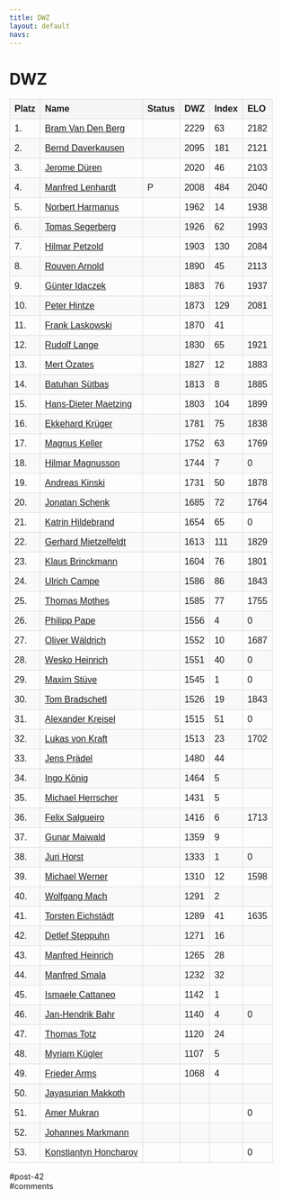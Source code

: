 ```yaml
---
title: DWZ 
layout: default
navs:
---
```

<div class="post-42 page type-page status-publish hentry" id="post-42">
<h1 class="entry-title">DWZ</h1>
<div class="entry-content">
<style>
		#dwzliste {
    		font-family: arial, sans-serif;
    		border-collapse: collapse;
    		width: 100%;
		}
		#dwzliste td, th {
    		border: 1px solid #dddddd;
    		text-align: left;
    		padding: 8px;
		}
		#dwzliste th {
    		background-color: #F5F5F5;
    		font-weight:bold;
		}
		#dwzliste tr:nth-child(odd) {
    		background-color: #F9F9F9;
		}
		</style><table id="dwzliste">
<tr>
<th>Platz</th>
<th align="left">Name</th>
<th>Status</th>
<th>DWZ</th>
<th>Index</th>
<th>ELO</th>
</tr>
<tr>
<td>1.</td>
<td><a href="http://www.schachbund.de/spieler/10013642.html" target="_blank"> Bram Van Den Berg</a></td>
<td></td>
<td>2229</td>
<td>63</td>
<td>2182</td>
</tr>
<tr>
<td>2.</td>
<td><a href="http://www.schachbund.de/spieler/10033664.html" target="_blank"> Bernd Daverkausen</a></td>
<td></td>
<td>2095</td>
<td>181</td>
<td>2121</td>
</tr>
<tr>
<td>3.</td>
<td><a href="http://www.schachbund.de/spieler/10040252.html" target="_blank"> Jerome Düren</a></td>
<td></td>
<td>2020</td>
<td>46</td>
<td>2103</td>
</tr>
<tr>
<td>4.</td>
<td><a href="http://www.schachbund.de/spieler/10127270.html" target="_blank"> Manfred Lenhardt</a></td>
<td>P</td>
<td>2008</td>
<td>484</td>
<td>2040</td>
</tr>
<tr>
<td>5.</td>
<td><a href="http://www.schachbund.de/spieler/10611609.html" target="_blank"> Norbert Harmanus</a></td>
<td></td>
<td>1962</td>
<td>14</td>
<td>1938</td>
</tr>
<tr>
<td>6.</td>
<td><a href="http://www.schachbund.de/spieler/10205260.html" target="_blank"> Tomas Segerberg</a></td>
<td></td>
<td>1926</td>
<td>62</td>
<td>1993</td>
</tr>
<tr>
<td>7.</td>
<td><a href="http://www.schachbund.de/spieler/10163013.html" target="_blank"> Hilmar Petzold</a></td>
<td></td>
<td>1903</td>
<td>130</td>
<td>2084</td>
</tr>
<tr>
<td>8.</td>
<td><a href="http://www.schachbund.de/spieler/10004413.html" target="_blank"> Rouven Arnold</a></td>
<td></td>
<td>1890</td>
<td>45</td>
<td>2113</td>
</tr>
<tr>
<td>9.</td>
<td><a href="http://www.schachbund.de/spieler/10091944.html" target="_blank"> Günter Idaczek</a></td>
<td></td>
<td>1883</td>
<td>76</td>
<td>1937</td>
</tr>
<tr>
<td>10.</td>
<td><a href="http://www.schachbund.de/spieler/10084564.html" target="_blank"> Peter Hintze</a></td>
<td></td>
<td>1873</td>
<td>129</td>
<td>2081</td>
</tr>
<tr>
<td>11.</td>
<td><a href="http://www.schachbund.de/spieler/10124735.html" target="_blank"> Frank Laskowski</a></td>
<td></td>
<td>1870</td>
<td>41</td>
<td></td>
</tr>
<tr>
<td>12.</td>
<td><a href="http://www.schachbund.de/spieler/10040868.html" target="_blank"> Rudolf Lange</a></td>
<td></td>
<td>1830</td>
<td>65</td>
<td>1921</td>
</tr>
<tr>
<td>13.</td>
<td><a href="http://www.schachbund.de/spieler/10851277.html" target="_blank"> Mert Özates</a></td>
<td></td>
<td>1827</td>
<td>12</td>
<td>1883</td>
</tr>
<tr>
<td>14.</td>
<td><a href="http://www.schachbund.de/spieler/10709459.html" target="_blank"> Batuhan Sütbaş</a></td>
<td></td>
<td>1813</td>
<td>8</td>
<td>1885</td>
</tr>
<tr>
<td>15.</td>
<td><a href="http://www.schachbund.de/spieler/10134510.html" target="_blank"> Hans-Dieter Maetzing</a></td>
<td></td>
<td>1803</td>
<td>104</td>
<td>1899</td>
</tr>
<tr>
<td>16.</td>
<td><a href="http://www.schachbund.de/spieler/10118325.html" target="_blank"> Ekkehard Krüger</a></td>
<td></td>
<td>1781</td>
<td>75</td>
<td>1838</td>
</tr>
<tr>
<td>17.</td>
<td><a href="http://www.schachbund.de/spieler/10101963.html" target="_blank"> Magnus Keller</a></td>
<td></td>
<td>1752</td>
<td>63</td>
<td>1769</td>
</tr>
<tr>
<td>18.</td>
<td><a href="http://www.schachbund.de/spieler/10770951.html" target="_blank"> Hilmar Magnusson</a></td>
<td></td>
<td>1744</td>
<td>7</td>
<td>0</td>
</tr>
<tr>
<td>19.</td>
<td><a href="http://www.schachbund.de/spieler/10104296.html" target="_blank"> Andreas Kinski</a></td>
<td></td>
<td>1731</td>
<td>50</td>
<td>1878</td>
</tr>
<tr>
<td>20.</td>
<td><a href="http://www.schachbund.de/spieler/10553797.html" target="_blank"> Jonatan Schenk</a></td>
<td></td>
<td>1685</td>
<td>72</td>
<td>1764</td>
</tr>
<tr>
<td>21.</td>
<td><a href="http://www.schachbund.de/spieler/10083814.html" target="_blank"> Katrin Hildebrand</a></td>
<td></td>
<td>1654</td>
<td>65</td>
<td>0</td>
</tr>
<tr>
<td>22.</td>
<td><a href="http://www.schachbund.de/spieler/10143747.html" target="_blank"> Gerhard Mietzelfeldt</a></td>
<td></td>
<td>1613</td>
<td>111</td>
<td>1829</td>
</tr>
<tr>
<td>23.</td>
<td><a href="http://www.schachbund.de/spieler/10024729.html" target="_blank"> Klaus Brinckmann</a></td>
<td></td>
<td>1604</td>
<td>76</td>
<td>1801</td>
</tr>
<tr>
<td>24.</td>
<td><a href="http://www.schachbund.de/spieler/10029562.html" target="_blank"> Ulrich Campe</a></td>
<td></td>
<td>1586</td>
<td>86</td>
<td>1843</td>
</tr>
<tr>
<td>25.</td>
<td><a href="http://www.schachbund.de/spieler/10146805.html" target="_blank"> Thomas Mothes</a></td>
<td></td>
<td>1585</td>
<td>77</td>
<td>1755</td>
</tr>
<tr>
<td>26.</td>
<td><a href="http://www.schachbund.de/spieler/10830177.html" target="_blank"> Philipp Pape</a></td>
<td></td>
<td>1556</td>
<td>4</td>
<td>0</td>
</tr>
<tr>
<td>27.</td>
<td><a href="http://www.schachbund.de/spieler/10835343.html" target="_blank"> Oliver Wäldrich</a></td>
<td></td>
<td>1552</td>
<td>10</td>
<td>1687</td>
</tr>
<tr>
<td>28.</td>
<td><a href="http://www.schachbund.de/spieler/10078574.html" target="_blank"> Wesko Heinrich</a></td>
<td></td>
<td>1551</td>
<td>40</td>
<td>0</td>
</tr>
<tr>
<td>29.</td>
<td><a href="http://www.schachbund.de/spieler/10843867.html" target="_blank"> Maxim Stüve</a></td>
<td></td>
<td>1545</td>
<td>1</td>
<td>0</td>
</tr>
<tr>
<td>30.</td>
<td><a href="http://www.schachbund.de/spieler/10022302.html" target="_blank"> Tom Bradschetl</a></td>
<td></td>
<td>1526</td>
<td>19</td>
<td>1843</td>
</tr>
<tr>
<td>31.</td>
<td><a href="http://www.schachbund.de/spieler/10116442.html" target="_blank"> Alexander Kreisel</a></td>
<td></td>
<td>1515</td>
<td>51</td>
<td>0</td>
</tr>
<tr>
<td>32.</td>
<td><a href="http://www.schachbund.de/spieler/10708795.html" target="_blank"> Lukas von Kraft</a></td>
<td></td>
<td>1513</td>
<td>23</td>
<td>1702</td>
</tr>
<tr>
<td>33.</td>
<td><a href="http://www.schachbund.de/spieler/10167436.html" target="_blank"> Jens Prädel</a></td>
<td></td>
<td>1480</td>
<td>44</td>
<td></td>
</tr>
<tr>
<td>34.</td>
<td><a href="http://www.schachbund.de/spieler/10110847.html" target="_blank"> Ingo König</a></td>
<td></td>
<td>1464</td>
<td>5</td>
<td></td>
</tr>
<tr>
<td>35.</td>
<td><a href="http://www.schachbund.de/spieler/10082176.html" target="_blank"> Michael Herrscher</a></td>
<td></td>
<td>1431</td>
<td>5</td>
<td></td>
</tr>
<tr>
<td>36.</td>
<td><a href="http://www.schachbund.de/spieler/10796627.html" target="_blank"> Felix Salgueiro</a></td>
<td></td>
<td>1416</td>
<td>6</td>
<td>1713</td>
</tr>
<tr>
<td>37.</td>
<td><a href="http://www.schachbund.de/spieler/10718317.html" target="_blank"> Gunar Maiwald</a></td>
<td></td>
<td>1359</td>
<td>9</td>
<td></td>
</tr>
<tr>
<td>38.</td>
<td><a href="http://www.schachbund.de/spieler/10830173.html" target="_blank"> Juri Horst</a></td>
<td></td>
<td>1333</td>
<td>1</td>
<td>0</td>
</tr>
<tr>
<td>39.</td>
<td><a href="http://www.schachbund.de/spieler/10790753.html" target="_blank"> Michael Werner</a></td>
<td></td>
<td>1310</td>
<td>12</td>
<td>1598</td>
</tr>
<tr>
<td>40.</td>
<td><a href="http://www.schachbund.de/spieler/10830175.html" target="_blank"> Wolfgang Mach</a></td>
<td></td>
<td>1291</td>
<td>2</td>
<td></td>
</tr>
<tr>
<td>41.</td>
<td><a href="http://www.schachbund.de/spieler/10553781.html" target="_blank"> Torsten Eichstädt</a></td>
<td></td>
<td>1289</td>
<td>41</td>
<td>1635</td>
</tr>
<tr>
<td>42.</td>
<td><a href="http://www.schachbund.de/spieler/10275535.html" target="_blank"> Detlef Steppuhn</a></td>
<td></td>
<td>1271</td>
<td>16</td>
<td></td>
</tr>
<tr>
<td>43.</td>
<td><a href="http://www.schachbund.de/spieler/10078511.html" target="_blank"> Manfred Heinrich</a></td>
<td></td>
<td>1265</td>
<td>28</td>
<td></td>
</tr>
<tr>
<td>44.</td>
<td><a href="http://www.schachbund.de/spieler/10209542.html" target="_blank"> Manfred Smala</a></td>
<td></td>
<td>1232</td>
<td>32</td>
<td></td>
</tr>
<tr>
<td>45.</td>
<td><a href="http://www.schachbund.de/spieler/10858491.html" target="_blank"> Ismaele Cattaneo</a></td>
<td></td>
<td>1142</td>
<td>1</td>
<td></td>
</tr>
<tr>
<td>46.</td>
<td><a href="http://www.schachbund.de/spieler/10839807.html" target="_blank"> Jan-Hendrik Bahr</a></td>
<td></td>
<td>1140</td>
<td>4</td>
<td>0</td>
</tr>
<tr>
<td>47.</td>
<td><a href="http://www.schachbund.de/spieler/10273928.html" target="_blank"> Thomas Totz</a></td>
<td></td>
<td>1120</td>
<td>24</td>
<td></td>
</tr>
<tr>
<td>48.</td>
<td><a href="http://www.schachbund.de/spieler/10745115.html" target="_blank"> Myriam Kügler</a></td>
<td></td>
<td>1107</td>
<td>5</td>
<td></td>
</tr>
<tr>
<td>49.</td>
<td><a href="http://www.schachbund.de/spieler/10620251.html" target="_blank"> Frieder Arms</a></td>
<td></td>
<td>1068</td>
<td>4</td>
<td></td>
</tr>
<tr>
<td>50.</td>
<td><a href="http://www.schachbund.de/spieler/10778617.html" target="_blank"> Jayasurian Makkoth</a></td>
<td></td>
<td></td>
<td></td>
<td></td>
</tr>
<tr>
<td>51.</td>
<td><a href="http://www.schachbund.de/spieler/10868673.html" target="_blank"> Amer Mukran</a></td>
<td></td>
<td></td>
<td></td>
<td>0</td>
</tr>
<tr>
<td>52.</td>
<td><a href="http://www.schachbund.de/spieler/10880419.html" target="_blank"> Johannes Markmann</a></td>
<td></td>
<td></td>
<td></td>
<td></td>
</tr>
<tr>
<td>53.</td>
<td><a href="http://www.schachbund.de/spieler/10889223.html" target="_blank"> Konstiantyn Honcharov</a></td>
<td></td>
<td></td>
<td></td>
<td>0</td>
</tr>
</table>
</div><!-- .entry-content -->
</div> #post-42 
<div id="comments">
</div> #comments 
